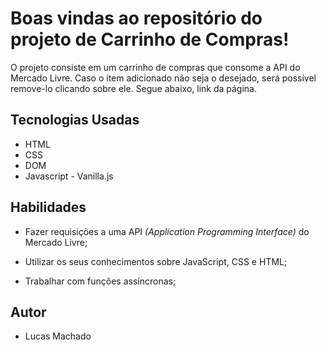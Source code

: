 # Boas vindas ao repositório do projeto de Carrinho de Compras!

O projeto consiste em um carrinho de compras que consome a API do Mercado Livre. Caso o item adicionado não seja o desejado, será possível remove-lo clicando sobre ele. Segue abaixo, link da página.

## Tecnologias Usadas

- HTML
- CSS
- DOM
- Javascript - Vanilla.js

## Habilidades

- Fazer requisições a uma API *(Application Programming Interface)* do Mercado Livre;

- Utilizar os seus conhecimentos sobre JavaScript, CSS e HTML;

- Trabalhar com funções assíncronas;

## Autor 

- Lucas Machado